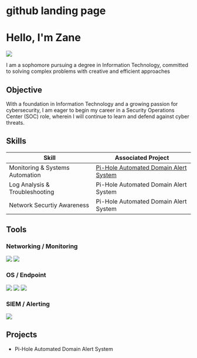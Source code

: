 # github landing page

# Hello, I'm Zane

<a href="https://www.linkedin.com/in/jashon-lemons-linked7/"><img src="https://img.shields.io/badge/-LinkedIn-0072b1?&style=for-the-badge&logo=linkedin&logoColor=white" /></a>

I am a sophomore pursuing a degree in Information Technology, committed to solving complex problems with creative and efficient approaches

## Objective

With a foundation in Information Technology and a growing passion for cybersecurity, I am eager to begin my career in a Security Operations Center (SOC) role, wherein I will continue to learn and defend against cyber threats.

## Skills

| Skill | Associated Project |
| --- | --- |
| Monitoring & Systems Automation | <a href="[https://google.com](https://google.com/)">Pi-Hole Automated Domain Alert System</a> |
| Log Analysis & Troubleshooting | Pi-Hole Automated Domain Alert System</a> |
| Network Securtiy Awareness | Pi-Hole Automated Domain Alert System</a> |

## Tools

### Networking / Monitoring

<div>
<img src="https://img.shields.io/badge/-Pi--hole-2D2D2D?&style=for-the-badge&logo=pi-hole&logoColor=C51A4A" />
<img src="https://img.shields.io/badge/-grep-2D2D2D?&style=for-the-badge&logo=gnu&logoColor=42A5F5" />

### OS / Endpoint

<div>
<img src="https://img.shields.io/badge/-Ubuntu-2D2D2D?&style=for-the-badge&logo=ubuntu&logoColor=E95420" />
<img src="https://img.shields.io/badge/-Bash-2D2D2D?&style=for-the-badge&logo=gnu-bash&logoColor=26A69A" />
<img src="https://img.shields.io/badge/-Cron-2D2D2D?&style=for-the-badge&logo=linux&logoColor=5C6BC0" />

</div>

### SIEM / Alerting

<div>
<img src="https://img.shields.io/badge/-Mailutils-2D2D2D?&style=for-the-badge&logo=maildotru&logoColor=FF7043" />
</div>

## Projects

- Pi-Hole Automated Domain Alert System
